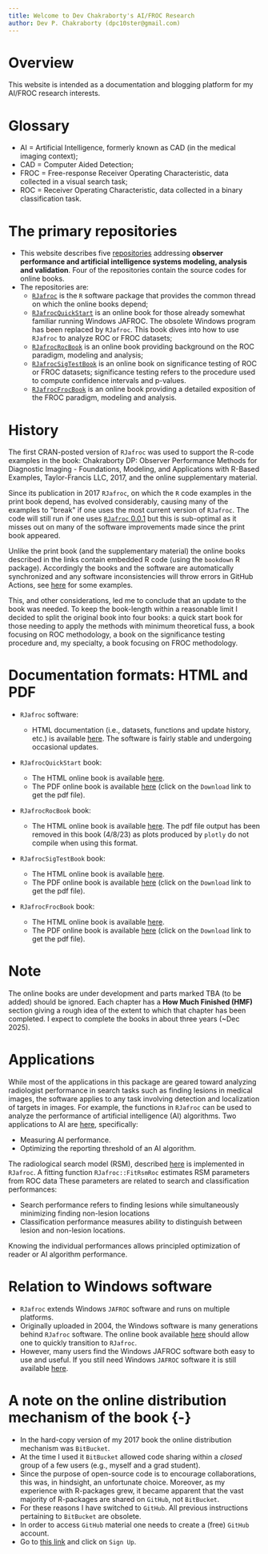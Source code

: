 ```yaml
---
title: Welcome to Dev Chakraborty's AI/FROC Research
author: Dev P. Chakraborty (dpc10ster@gmail.com)
---
```


# Overview

This website is intended as a documentation and blogging platform for my AI/FROC research interests. 

# Glossary

* AI = Artificial Intelligence, formerly known as CAD (in the medical imaging context); 
* CAD = Computer Aided Detection;
* FROC = Free-response Receiver Operating Characteristic, data collected in a visual search task;
* ROC = Receiver Operating Characteristic, data collected in a binary classification task.


# The primary repositories

* This website describes five [repositories](https://github.com/dpc10ster) addressing **observer performance and artificial intelligence systems modeling, analysis and validation**. Four of the repositories contain the source codes for online books.
* The repositories are:
    + [`RJafroc`](https://dpc10ster.github.io/RJafroc/) is the `R` software package that provides the common thread on which the online books depend; 
    + [`RJafrocQuickStart`](https://dpc10ster.github.io/RJafrocQuickStart) is an online book for those already somewhat familiar running Windows JAFROC. The obsolete Windows program has been replaced by `RJafroc`. This book dives into how to use `RJafroc` to analyze ROC or FROC datasets;
    + [`RJafrocRocBook`](https://dpc10ster.github.io/RJafrocRocBook) is an online book providing background on the ROC paradigm, modeling and analysis; 
    + [`RJafrocSigTestBook`](https://dpc10ster.github.io/RJafrocSigTestBook) is an online book on significance testing of ROC or FROC datasets; significance testing refers to the procedure used to compute confidence intervals and p-values. 
    + [`RJafrocFrocBook`](https://dpc10ster.github.io/RJafrocFrocBook/) is an online book providing a detailed exposition of the FROC paradigm, modeling and analysis.


# History

The first CRAN-posted version of `RJafroc` was used to support the R-code examples in the book: Chakraborty DP: Observer Performance Methods for Diagnostic Imaging - Foundations, Modeling, and Applications with R-Based Examples, Taylor-Francis LLC, 2017, and the online supplementary material. 

Since its publication in 2017 `RJafroc`, on which the `R` code examples in the print book depend, has evolved considerably, causing many of the examples to "break" if one uses the most current version of `RJafroc`. The code will still run if one uses [`RJafroc` 0.0.1](https://cran.r-project.org/src/contrib/Archive/RJafroc/) but this is sub-optimal as it misses out on many of the software improvements made since the print book appeared.

Unlike the print book (and the supplementary material) the online books described in the links contain embedded R code (using the `bookdown` R package). Accordingly the books and the software are automatically synchronized and any software inconsistencies will throw errors in GitHub Actions, see [here](https://github.com/dpc10ster/RJafrocFrocBook/actions) for some examples. 

This, and other considerations, led me to conclude that an update to the book was needed. To keep the book-length within a reasonable limit I decided to split the original book into four books: a quick start book for those needing to apply the methods with minimum theoretical fuss, a book focusing on ROC methodology, a book on the significance testing procedure and, my specialty, a book focusing on FROC methodology. 


# Documentation formats: HTML and PDF 


* `RJafroc` software:
    + HTML documentation (i.e., datasets, functions and update history, etc.) is available [here](https://dpc10ster.github.io/RJafroc/). The software is fairly stable and undergoing occasional updates. 

* `RJafrocQuickStart` book:
    + The HTML online book is available [here](https://dpc10ster.github.io/RJafrocQuickStart/). 
    + The PDF online book is available [here](https://github.com/dpc10ster/RJafrocQuickStart/blob/gh-pages/RJafrocQuickStart.pdf) (click on the `Download` link to get the pdf file). 

* `RJafrocRocBook` book:
    + The HTML online book is available [here](https://dpc10ster.github.io/RJafrocRocBook/). The pdf file output has been removed in this book (4/8/23) as plots produced by `plotly` do not compile when using this format. 

* `RJafrocSigTestBook` book:
    + The HTML online book is available [here](https://dpc10ster.github.io/RJafrocSigTestBook/). 
    + The PDF online book is available [here](https://github.com/dpc10ster/RJafrocSigTestBook/blob/gh-pages/RJafrocSigTestBook.pdf) (click on the `Download` link to get the pdf file). 

* `RJafrocFrocBook` book:
    + The HTML online book is available [here](https://dpc10ster.github.io/RJafrocFrocBook/). 
    + The PDF online book is available [here](https://github.com/dpc10ster/RJafrocFrocBook/blob/gh-pages/RJafrocFrocBook.pdf) (click on the `Download` link to get the pdf file). 

# Note

The online books are under development and parts marked TBA (to be added) should be ignored. Each chapter has a **How Much Finished (HMF)** section giving a rough idea of the extent to which that chapter has been completed. I expect to complete the books in about three years (~Dec 2025).


# Applications

While most of the applications in this package are geared toward analyzing radiologist performance in search tasks such as finding lesions in medical images, the software applies to any task involving detection and localization of targets in images. For example, the functions in `RJafroc` can be used to analyze the performance of artificial intelligence (AI) algorithms. Two applications to AI are [here](https://dpc10ster.github.io/RJafrocFrocBook/), specifically:

* Measuring AI performance.
* Optimizing the reporting threshold of an AI algorithm.

The radiological search model (RSM), described [here](https://dpc10ster.github.io/RJafrocFrocBook/) is implemented in `RJafroc`. A fitting function `RJafroc::FitRsmRoc` estimates RSM parameters from ROC data These parameters are related to search and classification performances: 

* Search performance refers to finding lesions while simultaneously minimizing finding non-lesion locations 
* Classification performance measures ability to distinguish between lesion and non-lesion locations. 

Knowing the individual performances allows principled optimization of reader or AI algorithm performance.


# Relation to Windows software

* `RJafroc` extends Windows `JAFROC` software and runs on multiple platforms.
* Originally uploaded in 2004, the Windows software is many generations behind `RJafroc` software. The online book available [here](https://dpc10ster.github.io/RJafrocQuickStart/) should allow one to quickly transition to `RJafroc`.
* However, many users find the Windows JAFROC software both easy to use and useful. If you still need Windows `JAFROC` software it is still available [here](https://github.com/dpc10ster/WindowsJafroc).


# A note on the online distribution mechanism of the book {-}

* In the hard-copy version of my 2017 book the online distribution mechanism was `BitBucket`. 
* At the time I used it `BitBucket` allowed code sharing within a _closed_ group of a few users (e.g., myself and a grad student). 
* Since the purpose of open-source code is to encourage collaborations, this was, in hindsight, an unfortunate choice. Moreover, as my experience with R-packages grew, it became apparent that the vast majority of R-packages are shared on `GitHub`, not `BitBucket`. 
* For these reasons I have switched to `GitHub`. All previous instructions pertaining to `BitBucket` are obsolete.
* In order to access `GitHub` material one needs to create a (free) `GitHub` account. 
* Go to [this link](https://github.com) and click on `Sign Up`.


